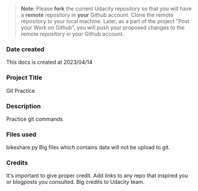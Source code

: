 >**Note**: Please **fork** the current Udacity repository so that you will have a **remote** repository in **your** Github account. Clone the remote repository to your local machine. Later, as a part of the project "Post your Work on Github", you will push your proposed changes to the remote repository in your Github account.

### Date created
<!-- Include the date you created this project and README file. -->
This docs is created at 2023/04/14

### Project Title
<!-- Replace the Project Title -->
Git Practice

### Description
<!-- Describe what your project is about and what it does -->
Practice git commands

### Files used
<!-- Include the files used -->
bikeshare.py
Big files which contains data will not be upload to git.

### Credits
It's important to give proper credit. Add links to any repo that inspired you or blogposts you consulted.
Big credits to Udacity team.
